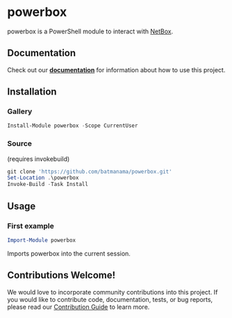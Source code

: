 # powerbox

powerbox is a PowerShell module to interact with [NetBox](https://github.com/digitalocean/netbox).

## Documentation

Check out our **[documentation](https://github.com/batmanama/powerbox/tree/master/docs/en-US/powerbox.md)** for information about how to use this project.

## Installation

### Gallery

```powershell
Install-Module powerbox -Scope CurrentUser
```

### Source
(requires invokebuild)
```powershell
git clone 'https://github.com/batmanama/powerbox.git'
Set-Location .\powerbox
Invoke-Build -Task Install
```

## Usage

### First example

```powershell
Import-Module powerbox
```

Imports powerbox into the current session.

## Contributions Welcome!

We would love to incorporate community contributions into this project.  If you would like to
contribute code, documentation, tests, or bug reports, please read our [Contribution Guide](https://github.com/batmanama/powerbox/tree/master/docs/CONTRIBUTING.md) to learn more.

